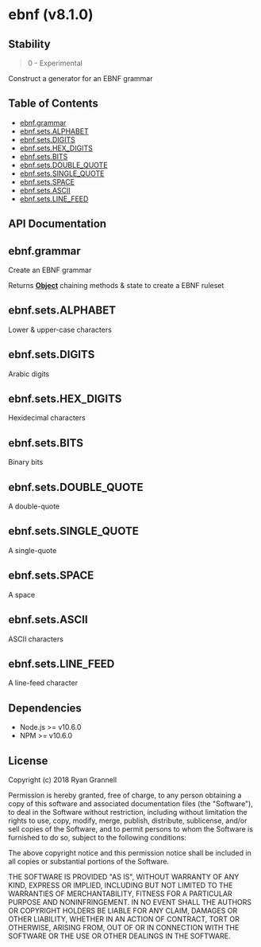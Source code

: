 
# ebnf (v8.1.0)

## Stability

> 0 - Experimental

Construct a generator for an EBNF grammar



## Table of Contents

- [ebnf.grammar](#ebnfgrammar)
- [ebnf.sets.ALPHABET](#ebnfsetsalphabet)
- [ebnf.sets.DIGITS](#ebnfsetsdigits)
- [ebnf.sets.HEX_DIGITS](#ebnfsetshex_digits)
- [ebnf.sets.BITS](#ebnfsetsbits)
- [ebnf.sets.DOUBLE_QUOTE](#ebnfsetsdouble_quote)
- [ebnf.sets.SINGLE_QUOTE](#ebnfsetssingle_quote)
- [ebnf.sets.SPACE](#ebnfsetsspace)
- [ebnf.sets.ASCII](#ebnfsetsascii)
- [ebnf.sets.LINE_FEED](#ebnfsetsline_feed)

## API Documentation

<!-- Generated by documentation.js. Update this documentation by updating the source code. -->

## ebnf.grammar

Create an EBNF grammar

Returns **[Object][1]** chaining methods & state to create a EBNF ruleset

## ebnf.sets.ALPHABET

Lower & upper-case characters

## ebnf.sets.DIGITS

Arabic digits

## ebnf.sets.HEX_DIGITS

Hexidecimal characters

## ebnf.sets.BITS

Binary bits

## ebnf.sets.DOUBLE_QUOTE

A double-quote

## ebnf.sets.SINGLE_QUOTE

A single-quote

## ebnf.sets.SPACE

A space

## ebnf.sets.ASCII

ASCII characters

## ebnf.sets.LINE_FEED

A line-feed character

[1]: https://developer.mozilla.org/docs/Web/JavaScript/Reference/Global_Objects/Object


## Dependencies

- Node.js >= v10.6.0
- NPM >= v10.6.0

## License

Copyright (c) 2018 Ryan Grannell

Permission is hereby granted, free of charge, to any person obtaining a copy of this software and associated documentation files (the "Software"), to deal in the Software without restriction, including without limitation the rights to use, copy, modify, merge, publish, distribute, sublicense, and/or sell copies of the Software, and to permit persons to whom the Software is furnished to do so, subject to the following conditions:

The above copyright notice and this permission notice shall be included in all copies or substantial portions of the Software.

THE SOFTWARE IS PROVIDED "AS IS", WITHOUT WARRANTY OF ANY KIND, EXPRESS OR IMPLIED, INCLUDING BUT NOT LIMITED TO THE WARRANTIES OF MERCHANTABILITY, FITNESS FOR A PARTICULAR PURPOSE AND NONINFRINGEMENT. IN NO EVENT SHALL THE AUTHORS OR COPYRIGHT HOLDERS BE LIABLE FOR ANY CLAIM, DAMAGES OR OTHER LIABILITY, WHETHER IN AN ACTION OF CONTRACT, TORT OR OTHERWISE, ARISING FROM, OUT OF OR IN CONNECTION WITH THE SOFTWARE OR THE USE OR OTHER DEALINGS IN THE SOFTWARE.
